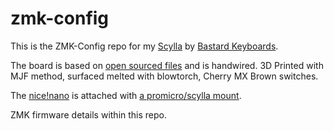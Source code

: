 # zmk-config
This is the ZMK-Config repo for my [Scylla](https://bastardkb.com/scylla) by [Bastard Keyboards](https://bastardkb.com).

The board is based on [open sourced files](https://github.com/Bastardkb/Scylla) and is handwired. 3D Printed with MJF method, surfaced melted with blowtorch, Cherry MX Brown switches.

The [nice!nano](https://nicekeyboards.com/nice-nano/) is attached with [a promicro/scylla mount](https://github.com/Bastardkb/Skeletyl/tree/main/things/pro%20micro%20mount%20plate). 

ZMK firmware details within this repo. 
